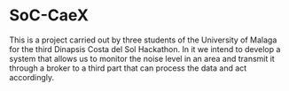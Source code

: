 # SoC-CaeX
This is a project carried out by three students of the University of Malaga for the third Dinapsis Costa del Sol Hackathon.
In it we intend to develop a system that allows us to monitor the noise level in an area and transmit it through a broker to a third part that can process the data and act accordingly.
